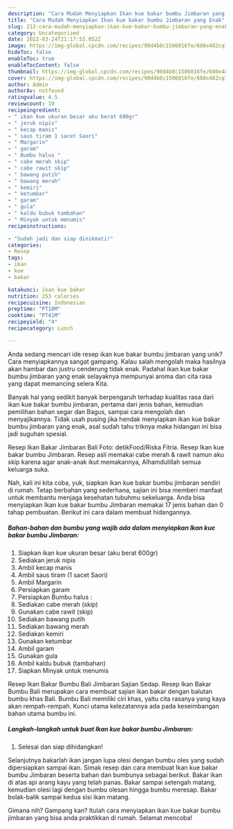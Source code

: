 ```yaml
---
description: "Cara Mudah Menyiapkan Ikan kue bakar bumbu Jimbaran yang Enak"
title: "Cara Mudah Menyiapkan Ikan kue bakar bumbu Jimbaran yang Enak"
slug: 212-cara-mudah-menyiapkan-ikan-kue-bakar-bumbu-jimbaran-yang-enak
category: Uncategorized
date: 2022-03-24T21:17:53.052Z
image: https://img-global.cpcdn.com/recipes/90d4b8c1506016fe/680x482cq70/ikan-kue-bakar-bumbu-jimbaran-foto-resep-utama.jpg
hideToc: false
enableToc: true
enableTocContent: false
thumbnail: https://img-global.cpcdn.com/recipes/90d4b8c1506016fe/680x482cq70/ikan-kue-bakar-bumbu-jimbaran-foto-resep-utama.jpg
cover: https://img-global.cpcdn.com/recipes/90d4b8c1506016fe/680x482cq70/ikan-kue-bakar-bumbu-jimbaran-foto-resep-utama.jpg
author: Admin
authorAv: notfound
ratingvalue: 4.5
reviewcount: 19
recipeingredient:
- " ikan kue ukuran besar aku berat 600gr"
- " jeruk nipis"
- " kecap manis"
- " saus tiram 1 sacet Saori"
- " Margarin"
- " garam"
- " Bumbu halus "
- " cabe merah skip"
- " cabe rawit skip"
- " bawang putih"
- " bawang merah"
- " kemiri"
- " ketumbar"
- " garam"
- " gula"
- " kaldu bubuk tambahan"
- " Minyak untuk menumis"
recipeinstructions:

- "Sudah jadi dan siap dinikmati!"
categories:
- Resep
tags:
- ikan
- kue
- bakar

katakunci: ikan kue bakar 
nutrition: 253 calories
recipecuisine: Indonesian
preptime: "PT18M"
cooktime: "PT41M"
recipeyield: "4"
recipecategory: Lunch

---
```





Anda sedang mencari ide resep ikan kue bakar bumbu jimbaran yang unik? Cara menyiapkannya sangat gampang. Kalau salah mengolah maka hasilnya akan hambar dan justru cenderung tidak enak. Padahal ikan kue bakar bumbu jimbaran yang enak selayaknya mempunyai aroma dan cita rasa yang dapat memancing selera Kita.





Banyak hal yang sedikit banyak berpengaruh terhadap kualitas rasa dari ikan kue bakar bumbu jimbaran, pertama dari jenis bahan, kemudian pemilihan bahan segar dan Bagus, sampai cara mengolah dan menyajikannya. Tidak usah pusing jika hendak menyiapkan ikan kue bakar bumbu jimbaran yang enak,      asal sudah tahu triknya maka hidangan ini bisa jadi suguhan spesial.














Resep Ikan Bakar Jimbaran Bali Foto: detikFood/Riska Fitria. Resep Ikan kue bakar bumbu Jimbaran. Resep asli memakai cabe merah &amp; rawit namun aku skip karena agar anak-anak ikut memakannya, Alhamdulillah semua keluarga suka.






Nah, kali ini kita coba, yuk, siapkan ikan kue bakar bumbu jimbaran sendiri di rumah. Tetap berbahan yang sederhana, sajian ini bisa memberi manfaat untuk membantu menjaga kesehatan tubuhmu sekeluarga. Anda bisa menyiapkan Ikan kue bakar bumbu Jimbaran memakai 17 jenis bahan dan 0 tahap pembuatan. Berikut ini cara dalam membuat hidangannya.

<!--inarticleads1-->

##### Bahan-bahan dan bumbu yang wajib ada dalam menyiapkan Ikan kue bakar bumbu Jimbaran:

1. Siapkan  ikan kue ukuran besar (aku berat 600gr)
1. Sediakan  jeruk nipis
1. Ambil  kecap manis
1. Ambil  saus tiram (1 sacet Saori)
1. Ambil  Margarin
1. Persiapkan  garam
1. Persiapkan  Bumbu halus :
1. Sediakan  cabe merah (skip)
1. Gunakan  cabe rawit (skip)
1. Sediakan  bawang putih
1. Sediakan  bawang merah
1. Sediakan  kemiri
1. Gunakan  ketumbar
1. Ambil  garam
1. Gunakan  gula
1. Ambil  kaldu bubuk (tambahan)
1. Siapkan  Minyak untuk menumis


Resep Ikan Bakar Bumbu Bali Jimbaran Sajian Sedap. Resep Ikan Bakar Bumbu Bali merupakan cara membuat sajian ikan bakar dengan balutan bumbu khas Bali. Bumbu Bali memiliki ciri khas, yaitu cita rasanya yang kaya akan rempah-rempah. Kunci utama kelezatannya ada pada keseimbangan bahan utama bumbu ini. 

<!--inarticleads2-->

##### Langkah-langkah untuk buat Ikan kue bakar bumbu Jimbaran:


1. Selesai dan siap dihidangkan!

Selanjutnya bakarlah ikan jangan lupa olesi dengan bumbu oles yang sudah dipersiapkan sampai ikan. Simak resep dan cara membuat Ikan kue bakar bumbu Jimbaran beserta bahan dan bumbunya sebagai berikut. Bakar ikan di atas api arang kayu yang telah panas. Bakar sampai setengah matang, kemudian olesi lagi dengan bumbu olesan hingga bumbu meresap. Bakar bolak-balik sampai kedua sisi ikan matang. 

Gimana nih? Gampang kan? Itulah cara menyiapkan ikan kue bakar bumbu jimbaran yang bisa anda praktikkan di rumah. Selamat mencoba!
